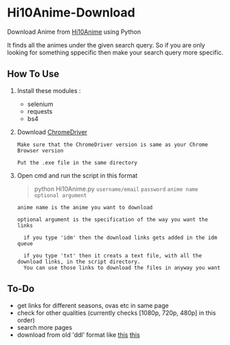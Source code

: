 # Hi10Anime-Download

Download Anime from [Hi10Anime](hi10anime.com) using Python

It finds all the animes under the given search query. So if you are only looking for something sppecific then make your search query more specific. 

## How To Use

1) Install these modules :
    - selenium
    - requests
    - bs4

2) Download [ChromeDriver](https://sites.google.com/a/chromium.org/chromedriver/)
   ```
   Make sure that the ChromeDriver version is same as your Chrome Browser version

   Put the .exe file in the same directory
   ```
3) Open cmd and run the script in this format

   >python Hi10Anime.py `username/email` `password` `anime name` `optional argument`
    ```
    anime name is the anime you want to download

    optional argument is the specification of the way you want the links
      
      if you type 'idm' then the download links gets added in the idm queue
      
      if you type 'txt' then it creats a text file, with all the download links, in the script directory.
      You can use those links to download the files in anyway you want
    ```
  
## To-Do

- get links for different seasons, ovas etc in same page
- check for other qualities (currently checks [1080p, 720p, 480p] in this order)
- search more pages
- download from old 'ddl' format like [this](https://hi10anime.com/archives/16951) [this](https://hi10anime.com/archives/44)
